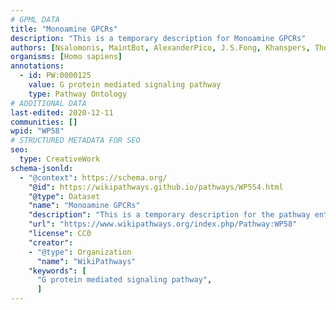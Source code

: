 ```yaml
---
# GPML DATA
title: "Monoamine GPCRs"
description: "This is a temporary description for Monoamine GPCRs"
authors: [Nsalomonis, MaintBot, AlexanderPico, J.S.Fong, Khanspers, Thomas, Zari, DeSl, Egonw]
organisms: [Homo sapiens]
annotations:
  - id: PW:0000125
    value: G protein mediated signaling pathway
    type: Pathway Ontology
# ADDITIONAL DATA
last-edited: 2020-12-11
communities: []
wpid: "WP58"
# STRUCTURED METADATA FOR SEO
seo:
  type: CreativeWork
schema-jsonld:
  - "@context": https://schema.org/
    "@id": https://wikipathways.github.io/pathways/WP554.html
    "@type": Dataset
    "name": "Monoamine GPCRs"
    "description": "This is a temporary description for the pathway entitled: Monoamine GPCRs"
    "url": "https://www.wikipathways.org/index.php/Pathway:WP58"
    "license": CC0
    "creator":
    - "@type": Organization
      "name": "WikiPathways"
    "keywords": [
      "G protein mediated signaling pathway",
      ]
---
```

